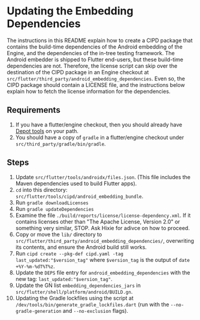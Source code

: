 # Updating the Embedding Dependencies

The instructions in this README explain how to create a CIPD package that
contains the build-time dependencies of the Android embedding of the Engine,
and the dependencies of the in-tree testing framework. The Android embedder is
shipped to Flutter end-users, but these build-time dependencies are not.
Therefore, the license script can skip over the destination of the CIPD package
in an Engine checkout at `src/flutter/third_party/android_embedding_dependencies`.
Even so, the CIPD package should contain a LICENSE file, and the instructions
below explain how to fetch the license information for the dependencies.

## Requirements

1. If you have a flutter/engine checkout, then you should already have
[Depot tools](http://commondatastorage.googleapis.com/chrome-infra-docs/flat/depot_tools/docs/html/depot_tools_tutorial.html#_setting_up) on your path.
1. You should have a copy of `gradle` in a flutter/engine checkout under
   `src/third_party/gradle/bin/gradle`.

## Steps

1. Update `src/flutter/tools/androidx/files.json`. (This file includes the Maven
   dependencies used to build Flutter apps).
1. `cd` into this directory: `src/flutter/tools/cipd/android_embedding_bundle`.
1. Run `gradle downloadLicenses`
1. Run `gradle updateDependencies`
1. Examine the file `./build/reports/license/license-dependency.xml`. If it
   contains licenses other than "The Apache License, Version 2.0" or something
   very similar, STOP. Ask Hixie for adivce on how to proceed.
1. Copy or move the `lib/` directory to `src/flutter/third_party/android_embedding_dependencies/`,
   overwriting its contents, and ensure the Android build still works.
1. Run `cipd create --pkg-def cipd.yaml -tag last_updated:"$version_tag"` where
   `$version_tag` is the output of `date +%Y-%m-%dT%T%z`.
1. Update the `DEPS` file entry for `android_embedding_dependencies` with the
   new tag: `last_updated:"$version_tag"`.
1. Update the GN list `embedding_dependencies_jars` in
   `src/flutter/shell/platform/android/BUILD.gn`.
1. Updating the Gradle lockfiles using the script at `/dev/tools/bin/generate_gradle_lockfiles.dart` 
   (run with the `--no-gradle-generation` and `--no-exclusion` flags).
